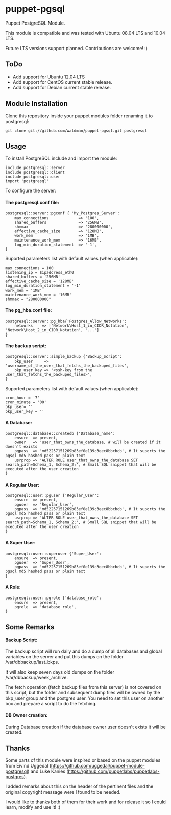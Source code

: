 puppet-pgsql
============

Puppet PostgreSQL Module.

This module is compatible and was tested with Ubuntu 08.04 LTS and 10.04 LTS.

Future LTS versions support planned. Contributions are welcome! :)


ToDo
----
* Add support for Ubuntu 12.04 LTS
* Add support for CentOS current stable release.
* Add support for Debian current stable release.


Module Installation
------------

Clone this repository inside your puppet modules folder renaming it to postgresql:

    git clone git://github.com/waldman/puppet-pgsql.git postgresql


Usage
-----

To install PostgreSQL include and import the module:

	include postgresql::server
    include postgresql::client
    include postgresql::user
    import 'postgresql'
	

To configure the server:

#### The postgresql.conf file:

	postgresql::server::pgconf { 'My_Postgres_Server':
		max_connections				=> '100',
		shared_buffers				=> '256MB',
		shmmax						=> '280000000',
		effective_cache_size		=> '128MB',
		work_mem					=> '1MB',
		maintenance_work_mem		=> '16MB',
		log_min_duration_statement  => '-1',
	}

Suported parameters list with default values (when applicable):

    max_connections = 100
    listening_ip = $ipaddress_eth0
    shared_buffers = '256MB'
    effective_cache_size = '128MB'
    log_min_duration_statement = '-1'
    work_mem = '1MB'
    maintenance_work_mem = '16MB'
    shmmax = "280000000"

#### The pg\_hba.conf file:

    postgresql::server::pg_hba{'Postgres_Allow_Networks':
		networks	=> ['Network\Host_1_in_CIDR_Notation', 'Network\Host_2_in_CIDR_Notation', '...']
	}

#### The backup script:

    postgresql::server::simple_backup {'Backup_Script':
        bkp_user     => 'username_of_the_user_that_fetchs_the_backuped_files',
        bkp_user_key => '<ssh-key from the user_that_fetchs_the_backuped_files>',
    }

Suported parameters list with default values (when applicable):

    cron_hour = '7'
    cron_minute = '00'
    bkp_user= ''
    bkp_user_key = ''

#### A Database:

    postgresql::database::createdb {'Database_name':
        ensure  => present,
        owner   => 'user_that_owns_the_database, # will be created if it doesn't exists
        pgpass  => 'md52257151269b83ef0e139c3eec8bbcbcb', # It suports the pgsql md5 hashed pass or plain text
        usrprop => 'ALTER ROLE user_that_owns_the_database SET search_path=Schema_1, Schema_2;', # Small SQL snippet that will be executed after the user creation
    }

#### A Regular User:

    postgresql::user::pguser {'Regular_User':
        ensure  => present,
        pguser  => 'Regular_User',
        pgpass  => 'md52257151269b83ef0e139c3eec8bbcbcb', # It suports the pgsql md5 hashed pass or plain text
        usrprop => 'ALTER ROLE user_that_owns_the_database SET search_path=Schema_1, Schema_2;', # Small SQL snippet that will be executed after the user creation
    }

#### A Super User:
 
    postgresql::user::superuser {'Super_User':
        ensure  => present,
        pguser  => 'Super_User',
        pgpass  => 'md52257151269b83ef0e139c3eec8bbcbcb', # It suports the pgsql md5 hashed pass or plain text
    }

#### A Role:
 
    postgresql::user::pgrole {'database_role':
        ensure  => present,
        pgrole  => 'database_role',
    }


Some Remarks
------------
#### Backup Script:
The backup script will run daily and do a dump of all databases and global variables 
on the server and put this dumps on the folder /var/dbbackup/last\_bkps.

It will also keep seven days old dumps on the folder
/var/dbbackup/week\_archive.

The fetch operation (fetch backup files from this server) is not covered on this
script, but the folder and subsequent dump files will be owned by the bkp\_user
group and the postgres user. You need to set this user on another box and
prepare a script to do the fetching.


#### DB Owner creation:
During Database creation if the database owner user doesn't exists it will be
created.


Thanks
------
Some parts of this module were inspired or based on the puppet modules from
Eivind Uggedal (https://github.com/uggedal/puppet-module-postgresql) and 
Luke Kanies (https://github.com/puppetlabs/puppetlabs-postgres).

I added remarks about this on the header of the pertinent files and the original copyright message were I
found to be needed.

I would like to thanks both of them for their work and for release it so I could
learn, modify and use it! :)
